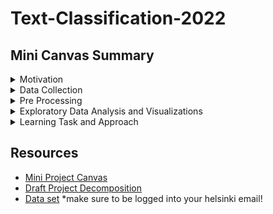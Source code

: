 # Text-Classification-2022
## Mini Canvas Summary
<details><summary>Motivation</summary>
<p>

Our goal is to develop a tool to classify scientific literature (in general) by category accurately and efficiently. Our primary goal is to classify papers within general subject matters (ex. Physics). If sufficient progress is made we would like to aim for our second goal: to classify texts within subject matters (ex. Physics > Astrophysics) and where these texts can belong in multiple subcategories.  

The end user of this project is an education institution. 

Currently there is a lack of ability to accurately categorize or sort scientific text. Being able to do so can ease processes within library systems, peer review systems, and make it easier for those within the academic realm to find relevant scientific texts. 

</p>
</details>

<details><summary>Data Collection</summary>
<p>

We are planning to use the [ArXiv dataset from Kaggle](https://www.kaggle.com/datasets/Cornell-University/arxiv)

The  dataset backup will be stored in [OneDrive](https://helsinkifi-my.sharepoint.com/:u:/g/personal/mannisjo_ad_helsinki_fi/EebC5gwEI19IqnqSxv5vKFkBVGfp9qzj5Ilf-KSWyLZa9A?e=OlJH7u).  This dataset can be accessed by my group fellows. Moreover, this dataset does not contain any personal information so it can be used further for other research studies. 

There are limitations in the above sources (namely lack of humanities based research papers). At this time we've determined that it is beyond the scope of our project to combine more data to fill this lack of data. 

</p>
</details>

<details><summary>Pre Processing</summary>
<p>

</p>
</details>


<details><summary>Exploratory Data Analysis and Visualizations</summary>
<p>

</p>
</details>

<details><summary>Learning Task and Approach</summary>
<p>

</p>
</details>

## Resources
- [Mini Project Canvas](https://docs.google.com/document/d/1JGpxCHpmJglRYiItAvdcuPwDXrGRKzgDHcXc0zMkGvg/edit?usp=sharing)
- [Draft Project Decomposition](https://docs.google.com/document/d/102TATCgmh8JINFmS2d3FiRgyh7Jk_fAC07AcxZFn96Q/edit?usp=sharing)
- [Data set](https://helsinkifi-my.sharepoint.com/:u:/g/personal/mannisjo_ad_helsinki_fi/EebC5gwEI19IqnqSxv5vKFkBVGfp9qzj5Ilf-KSWyLZa9A?e=OlJH7u) 
  *make sure to be logged into your helsinki email! 
